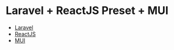 # Laravel + ReactJS Preset + MUI

- [Laravel](https://laravel.com/)
- [ReactJS](https://reactjs.org/)
- [MUI](https://www.muicss.com/)
